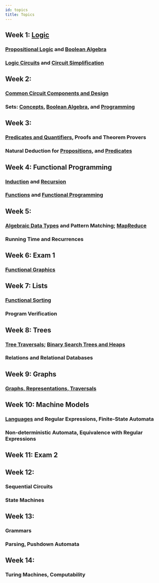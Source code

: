 ```yaml
---
id: topics
title: Topics
---
```


## Week 1: [Logic](logic/intro.md)
### [Propositional Logic](logic/props.md) and [Boolean Algebra](logic/boolean.md)

### [Logic Circuits](logic/circuits.md) and [Circuit Simplification](logic/simplify.md)

## Week 2:
### [Common Circuit Components and Design](logic/components.md)

### Sets: [Concepts](sets/concepts.md), [Boolean Algebra](sets/algebra.md), and [Programming](sets/programming.md)

## Week 3:
### [Predicates and Quantifiers](logic/preds.md), Proofs and Theorem Provers

### Natural Deduction for [Propositions](logic/deduction.md), and [Predicates](logic/pred-deduction.md)

## Week 4: Functional Programming
### [Induction](logic/induction.md) and [Recursion](logic/recursion.md)

### [Functions](sets/functions.md) and [Functional Programming](fp/intro.md)

## Week 5:
### [Algebraic Data Types](fp/types.md) and Pattern Matching; [MapReduce](fp/map-reduce.md)

### Running Time and Recurrences

## Week 6: Exam 1

### [Functional Graphics](fp/doodle.md)

## Week 7: Lists
### [Functional Sorting](ds/lists.md)

### Program Verification

## Week 8: Trees
### [Tree Traversals](ds/trees.md); [Binary Search Trees and Heaps](ds/bst.md)

### Relations and Relational Databases

## Week 9: Graphs
### [Graphs, Representations, Traversals](ds/graphs.md)

## Week 10: Machine Models
### [Languages](lang/languages.md) and Regular Expressions, Finite-State Automata

### Non-deterministic Automata, Equivalence with Regular Expressions

## Week 11: Exam 2

## Week 12:
### Sequential Circuits

### State Machines

## Week 13:
### Grammars

### Parsing, Pushdown Automata

## Week 14:
### Turing Machines, Computability
